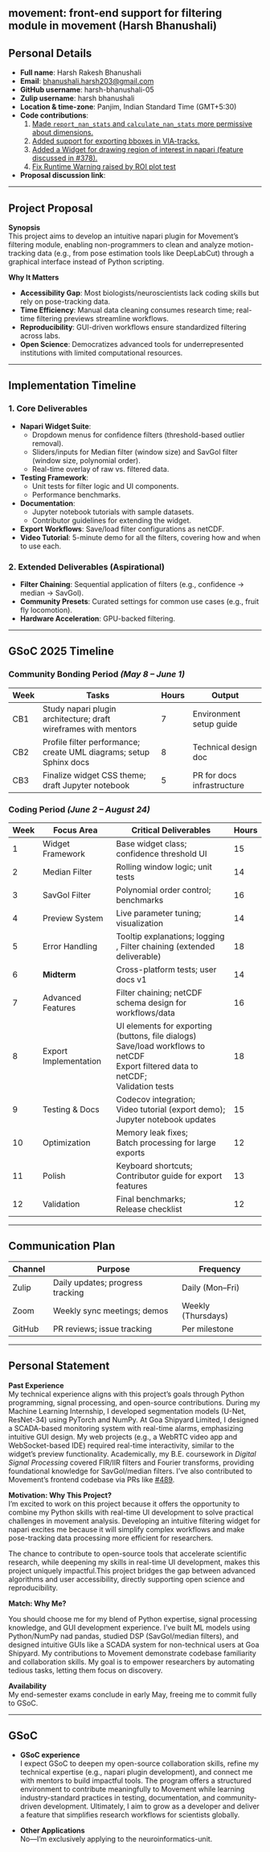 ## movement: front-end support for filtering module in movement (Harsh Bhanushali)
## Personal Details  
- **Full name**: Harsh Rakesh Bhanushali  
- **Email**: bhanushali.harsh203@gmail.com  
- **GitHub username**: harsh-bhanushali-05  
- **Zulip username**: harsh bhanushali  
- **Location & time-zone**: Panjim, Indian Standard Time (GMT+5:30)  
- **Code contributions**:  
  1. [Made `report_nan_stats` and `calculate_nan_stats` more permissive about dimensions.](https://github.com/neuroinformatics-unit/movement/pull/481)  
  2. [Added support for exporting bboxes in VIA-tracks.](https://github.com/neuroinformatics-unit/movement/pull/497)  
  3. [Added a Widget for drawing region of interest in napari (feature discussed in #378).](https://github.com/neuroinformatics-unit/movement/pull/489) 
  4. [Fix Runtime Warning raised by ROI plot test](https://github.com/neuroinformatics-unit/movement/pull/534)
- **Proposal discussion link**:   

---

## Project Proposal  
**Synopsis**  
This project aims to develop an intuitive napari plugin for Movement’s filtering module, enabling non-programmers to clean and analyze motion-tracking data (e.g., from pose estimation tools like DeepLabCut) through a graphical interface instead of Python scripting.  

**Why It Matters**  
- **Accessibility Gap**: Most biologists/neuroscientists lack coding skills but rely on pose-tracking data.  
- **Time Efficiency**: Manual data cleaning consumes research time; real-time filtering previews streamline workflows.  
- **Reproducibility**: GUI-driven workflows ensure standardized filtering across labs.  
- **Open Science**: Democratizes advanced tools for underrepresented institutions with limited computational resources.  

---

## Implementation Timeline  
### 1. **Core Deliverables**  
- **Napari Widget Suite**:  
  - Dropdown menus for confidence filters (threshold-based outlier removal).  
  - Sliders/inputs for Median filter (window size) and SavGol filter (window size, polynomial order).  
  - Real-time overlay of raw vs. filtered data.  
- **Testing Framework**:  
  - Unit tests for filter logic and UI components.  
  - Performance benchmarks.  
- **Documentation**:  
  - Jupyter notebook tutorials with sample datasets.  
  - Contributor guidelines for extending the widget.  
- **Export Workflows**: Save/load filter configurations as netCDF.  
- **Video Tutorial**: 5-minute demo for all the filters, covering how and when to use each. 

### 2. **Extended Deliverables (Aspirational)**  
- **Filter Chaining**: Sequential application of filters (e.g., confidence → median → SavGol).  
- **Community Presets**: Curated settings for common use cases (e.g., fruit fly locomotion).  
- **Hardware Acceleration**: GPU-backed filtering.  

---

## GSoC 2025 Timeline  
### **Community Bonding Period** *(May 8 – June 1)*  
| Week | Tasks | Hours | Output |  
|------|-------|-------|--------|  
| CB1  | Study napari plugin architecture; draft wireframes with mentors | 7 | Environment setup guide |  
| CB2  | Profile filter performance; create UML diagrams; setup Sphinx docs | 8 | Technical design doc |  
| CB3  | Finalize widget CSS theme; draft Jupyter notebook | 5 | PR for docs infrastructure |  

### **Coding Period** *(June 2 – August 24)*  

| Week | Focus Area | Critical Deliverables | Hours |  
|------|------------|------------------------|-------|  
| 1    | Widget Framework | Base widget class; confidence threshold UI | 15 |  
| 2    | Median Filter | Rolling window logic; unit tests | 14 |  
| 3    | SavGol Filter | Polynomial order control; benchmarks | 16 |  
| 4    | Preview System | Live parameter tuning; visualization | 14 |  
| 5    | Error Handling | Tooltip explanations; logging , Filter chaining (extended deliverable) | 18 |  
| 6    | **Midterm** | Cross-platform tests; user docs v1 | 14 |  
| 7    | Advanced Features | Filter chaining; netCDF schema design for workflows/data | 16 |  
| 8    | Export Implementation | UI elements for exporting (buttons, file dialogs)<br>Save/load workflows to netCDF<br>Export filtered data to netCDF;<br>Validation tests | 18 |  
| 9    | Testing & Docs | Codecov integration;<br>Video tutorial (export demo);<br>Jupyter notebook updates | 15 |  
| 10   | Optimization | Memory leak fixes;<br>Batch processing for large exports | 12 |  
| 11   | Polish | Keyboard shortcuts;<br>Contributor guide for export features | 13 |  
| 12   | Validation | Final benchmarks;<br>Release checklist | 12 |  

---

## Communication Plan  
| Channel | Purpose | Frequency |  
|---------|---------|-----------|  
| Zulip   | Daily updates; progress tracking | Daily (Mon–Fri) |  
| Zoom    | Weekly sync meetings; demos | Weekly (Thursdays) |  
| GitHub  | PR reviews; issue tracking | Per milestone |  

---

## Personal Statement  
**Past Experience**  
My technical experience aligns with this project’s goals through Python programming, signal processing, and open-source contributions. During my Machine Learning Internship, I developed segmentation models (U-Net, ResNet-34) using PyTorch and NumPy. At Goa Shipyard Limited, I designed a SCADA-based monitoring system with real-time alarms, emphasizing intuitive GUI design. My web projects (e.g., a WebRTC video app and WebSocket-based IDE) required real-time interactivity, similar to the widget’s preview functionality. Academically, my B.E. coursework in *Digital Signal Processing* covered FIR/IIR filters and Fourier transforms, providing foundational knowledge for SavGol/median filters. I’ve also contributed to Movement’s frontend codebase via PRs like [#489](https://github.com/neuroinformatics-unit/movement/pull/489).  

**Motivation: Why This Project?**  
I’m excited to work on this project because it offers the opportunity to combine my Python skills with real-time UI development to solve practical challenges in movement analysis. Developing an intuitive filtering widget for napari excites me because it will simplify complex workflows and make pose-tracking data processing more efficient for researchers.

The chance to contribute to open-source tools that accelerate scientific research, while deepening my skills in real-time UI development, makes this project uniquely impactful.This project bridges the gap between advanced algorithms and user accessibility, directly supporting open science and reproducibility. 

**Match: Why Me?**  

You should choose me for my blend of Python expertise, signal processing knowledge, and GUI development experience. I’ve built ML models using Python/NumPy nad pandas, studied DSP (SavGol/median filters), and designed intuitive GUIs like a SCADA system for non-technical users at Goa Shipyard. My contributions to Movement demonstrate codebase familiarity and collaboration skills. My goal is to empower researchers by automating tedious tasks, letting them focus on discovery. 

**Availability**  
My end-semester exams conclude in early May, freeing me to commit fully to GSoC.  

---

## GSoC   

- **GSoC experience** <br>
I expect GSoC to deepen my open-source collaboration skills, refine my technical expertise (e.g., napari plugin development), and connect me with mentors to build impactful tools. The program offers a structured environment to contribute meaningfully to Movement while learning industry-standard practices in testing, documentation, and community-driven development. Ultimately, I aim to grow as a developer and deliver a feature that simplifies research workflows for scientists globally. 

- **Other Applications**  
No—I’m exclusively applying to the neuroinformatics-unit.  
